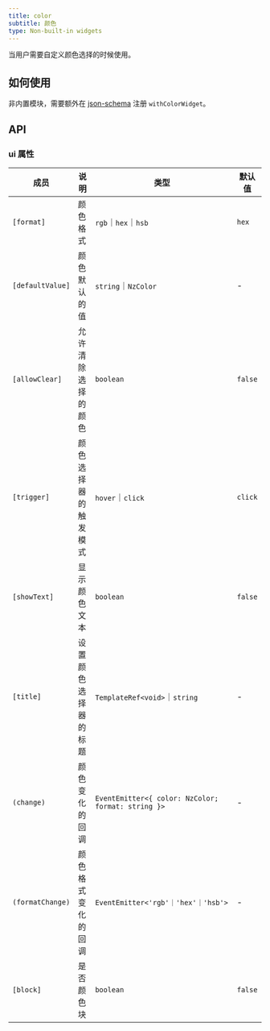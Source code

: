 ```yaml
---
title: color
subtitle: 颜色
type: Non-built-in widgets
---
```


当用户需要自定义颜色选择的时候使用。

## 如何使用

非内置模块，需要额外在 [json-schema](https://github.com/hbyunzai/ng-yunzai/blob/master/src/app/shared/json-schema/index.ts#L9) 注册 `withColorWidget`。


## API

### ui 属性

| 成员 | 说明 | 类型 | 默认值 |
|----|----|----|-----|
| `[format]`       | 颜色格式       | `rgb`｜`hex`｜`hsb`                 | `hex`    |
| `[defaultValue]` | 颜色默认的值     | `string`｜`NzColor`                  | -        |
| `[allowClear]`   | 允许清除选择的颜色  | `boolean`                         | `false`  |
| `[trigger]`      | 颜色选择器的触发模式 | `hover`｜`click`                   | `click`  |
| `[showText]`      | 显示颜色文本     | `boolean`                         | `false`  |
| `[title]`      | 设置颜色选择器的标题 | `TemplateRef<void>`｜`string`      | -        |
| `(change)`     | 颜色变化的回调    | `EventEmitter<{ color: NzColor; format: string }>` | -        |
| `(formatChange)`      | 颜色格式变化的回调  | `EventEmitter<'rgb'｜'hex'｜'hsb'>` | -        |
| `[block]`   | 是否颜色块  | `boolean`                         | `false`  |
